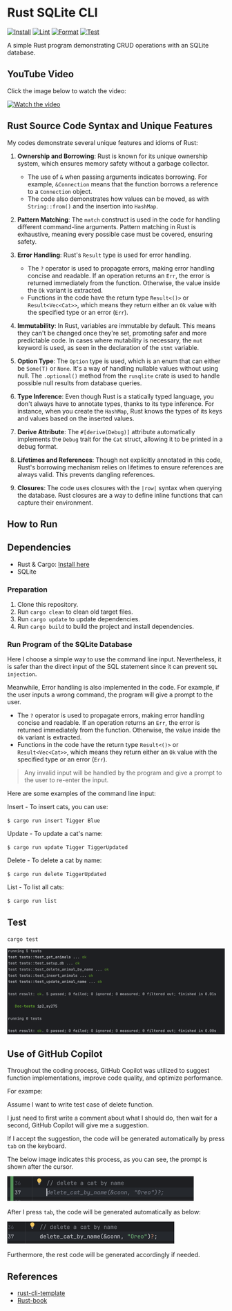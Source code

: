 # Rust SQLite CLI

[![Install](https://github.com/nogibjj/IP2-sy275/actions/workflows/lint.yml/badge.svg)](https://github.com/nogibjj/IP2-sy275/actions/workflows/lint.yml)
[![Lint](https://github.com/nogibjj/IP2-sy275/actions/workflows/rustfmt.yml/badge.svg)](https://github.com/nogibjj/IP2-sy275/actions/workflows/rustfmt.yml)
[![Format](https://github.com/nogibjj/IP2-sy275/actions/workflows/release.yml/badge.svg)](https://github.com/nogibjj/IP2-sy275/actions/workflows/release.yml)
[![Test](https://github.com/nogibjj/IP2-sy275/actions/workflows/tests.yml/badge.svg)](https://github.com/nogibjj/IP2-sy275/actions/workflows/tests.yml)

A simple Rust program demonstrating CRUD operations with an SQLite database.

## YouTube Video

Click the image below to watch the video:

[![Watch the video](http://i3.ytimg.com/vi/IzOHWxj_oSc/hqdefault.jpg)](https://youtu.be/IzOHWxj_oSc)

## Rust Source Code Syntax and Unique Features

My codes demonstrate several unique features and idioms of Rust:

1. **Ownership and Borrowing**: Rust is known for its unique ownership system, which ensures memory safety without a garbage collector.
    - The use of `&` when passing arguments indicates borrowing. For example, `&Connection` means that the function borrows a reference to a `Connection` object.
    - The code also demonstrates how values can be moved, as with `String::from()` and the insertion into `HashMap`.

2. **Pattern Matching**: The `match` construct is used in the code for handling different command-line arguments. Pattern matching in Rust is exhaustive, meaning every possible case must be covered, ensuring safety.

3. **Error Handling**: Rust's `Result` type is used for error handling.
    - The `?` operator is used to propagate errors, making error handling concise and readable. If an operation returns an `Err`, the error is returned immediately from the function. Otherwise, the value inside the `Ok` variant is extracted.
    - Functions in the code have the return type `Result<()>` or `Result<Vec<Cat>>`, which means they return either an `Ok` value with the specified type or an error (`Err`).

4. **Immutability**: In Rust, variables are immutable by default. This means they can't be changed once they're set, promoting safer and more predictable code. In cases where mutability is necessary, the `mut` keyword is used, as seen in the declaration of the `stmt` variable.

5. **Option Type**: The `Option` type is used, which is an enum that can either be `Some(T)` or `None`. It's a way of handling nullable values without using null. The `.optional()` method from the `rusqlite` crate is used to handle possible null results from database queries.

6. **Type Inference**: Even though Rust is a statically typed language, you don't always have to annotate types, thanks to its type inference. For instance, when you create the `HashMap`, Rust knows the types of its keys and values based on the inserted values.

7. **Derive Attribute**: The `#[derive(Debug)]` attribute automatically implements the `Debug` trait for the `Cat` struct, allowing it to be printed in a debug format.

8. **Lifetimes and References**: Though not explicitly annotated in this code, Rust's borrowing mechanism relies on lifetimes to ensure references are always valid. This prevents dangling references.

9. **Closures**: The code uses closures with the `|row|` syntax when querying the database. Rust closures are a way to define inline functions that can capture their environment.


## How to Run

## Dependencies
- Rust & Cargo: [Install here](https://rustup.rs/)
- SQLite

### Preparation

1. Clone this repository.
2. Run `cargo clean` to clean old target files.
3. Run `cargo update` to update dependencies.
3. Run `cargo build` to build the project and install dependencies.

### Run Program of the SQLite Database

Here I choose a simple way to use the command line input. Nevertheless, it is safer than the direct input of the SQL statement since it can prevent `SQL injection`.

Meanwhile, Error handling is also implemented in the code. For example, if the user inputs a wrong command, the program will give a prompt to the user.
- The `?` operator is used to propagate errors, making error handling concise and readable. If an operation returns an `Err`, the error is returned immediately from the function. Otherwise, the value inside the `Ok` variant is extracted.
- Functions in the code have the return type `Result<()>` or `Result<Vec<Cat>>`, which means they return either an `Ok` value with the specified type or an error (`Err`).

> Any invalid input will be handled by the program and give a prompt to the user to re-enter the input.

Here are some examples of the command line input:

Insert - To insert cats, you can use:

`$ cargo run insert Tigger Blue`

Update - To update a cat's name:

`$ cargo run update Tigger TiggerUpdated`

Delete - To delete a cat by name:

`$ cargo run delete TiggerUpdated`

List - To list all cats:

`$ cargo run list`

## Test

`cargo test`

![img_2.png](img/img_2.png)


## Use of GitHub Copilot
Throughout the coding process, GitHub Copilot was utilized to suggest function implementations, improve code quality, and optimize performance.

For exampe:

Assume I want to write test case of delete function.

I just need to first write a comment about what I should do, then wait for a second, GitHub Copilot will give me a suggestion.

If I accept the suggestion, the code will be generated automatically by press `tab` on the keyboard.

The below image indicates this process, as you can see, the prompt is shown after the cursor.

![img.png](img/img.png)

After I press `tab`, the code will be generated automatically as below:

![img_1.png](img/img_1.png)

Furthermore, the rest code will be generated accordingly if needed.



## References

* [rust-cli-template](https://github.com/kbknapp/rust-cli-template)
* [Rust-book](https://rust-lang-nursery.github.io/rust-cookbook/intro.html)
